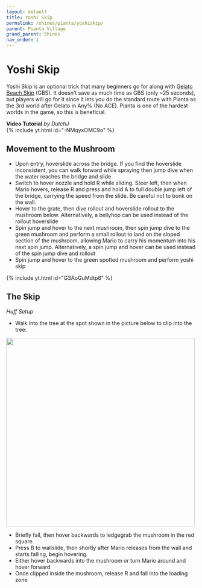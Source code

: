 ```yaml
---
layout: default 
title: Yoshi Skip
permalink: /shines/pianta/yoshiskip/
parent: Pianta Village
grand_parent: Shines
nav_order: 1
---
```

# Yoshi Skip
Yoshi Skip is an optional trick that many beginners go for along with [Gelato Beach Skip](https://smscommunity.github.io/sms-guide/shines/gelato/episode8) (GBS). It doesn't save as much time as GBS (only ~25 seconds), but players will go for it since it lets you do the standard route with Pianta as the 3rd world after Gelato in Any% (No ACE). Pianta is one of the hardest worlds in the game, so this is beneficial.  

**Video Tutorial** *by DutchJ*  
{% include yt.html id="-NMqyxOMC9o" %}

## Movement to the Mushroom
- Upon entry, hoverslide across the bridge. If you find the hoverslide inconsistent, you can walk forward while spraying then jump dive when the water reaches the bridge and slide
- Switch to hover nozzle and hold R while sliding. Steer left, then when Mario hovers, release R and press and hold A to full double jump left of the bridge, carrying the speed from the slide. Be careful not to bonk on the wall. 
- Hover to the grate, then dive rollout and hoverslide rollout to the mushroom below. Alternatively, a bellyhop can be used instead of the rollout hoverslide
- Spin jump and hover to the next mushroom, then spin jump dive to the green mushroom and perform a small rollout to land on the sloped section of the mushroom, allowing Mario to carry his momentum into his next spin jump.  Alternatively, a spin jump and hover can be used instead of the spin jump dive and rollout
- Spin jump and hover to the green spotted mushroom and perform yoshi skip

{% include yt.html id="G3AoGuMdtp8" %}

## The Skip
*Huff Setup*  
- Walk into the tree at the spot shown in the picture below to clip into the tree:

<img src="https://i.imgur.com/275bMMX.gif" width="500">

- Briefly fall, then hover backwards to ledgegrab the mushroom in the red square.
- Press B to wallslide, then shortly after Mario releases from the wall and starts falling, begin hovering.
- Either hover backwards into the mushroom or turn Mario around and hover forward
- Once clipped inside the mushroom, release R and fall into the loading zone
